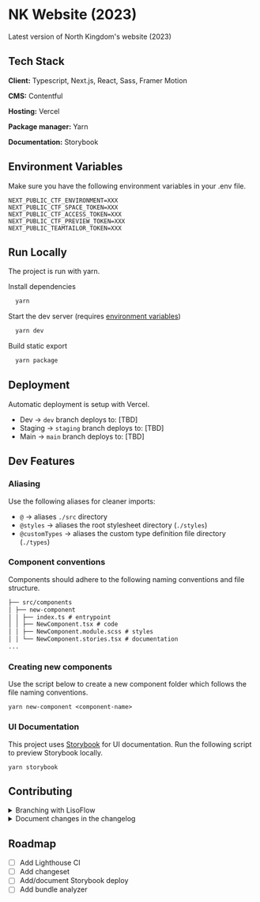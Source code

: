 # NK Website (2023)

Latest version of North Kingdom's website (2023)

## Tech Stack

**Client:** Typescript, Next.js, React, Sass, Framer Motion

**CMS:** Contentful

**Hosting:** Vercel

**Package manager:** Yarn

**Documentation:** Storybook

## Environment Variables

Make sure you have the following environment variables in your .env file.

```
NEXT_PUBLIC_CTF_ENVIRONMENT=XXX
NEXT_PUBLIC_CTF_SPACE_TOKEN=XXX
NEXT_PUBLIC_CTF_ACCESS_TOKEN=XXX
NEXT_PUBLIC_CTF_PREVIEW_TOKEN=XXX
NEXT_PUBLIC_TEAMTAILOR_TOKEN=XXX
```

## Run Locally

The project is run with yarn.

Install dependencies

```bash
  yarn
```

Start the dev server (requires [environment variables](#environment-variables))

```bash
  yarn dev
```

Build static export

```bash
  yarn package
```

## Deployment

Automatic deployment is setup with Vercel.

- Dev → `dev` branch deploys to: [TBD]
- Staging → `staging` branch deploys to: [TBD]
- Main → `main` branch deploys to: [TBD]

## Dev Features

### Aliasing

Use the following aliases for cleaner imports:

- `@` → aliases `./src` directory
- `@styles` → aliases the root stylesheet directory (`./styles`)
- `@customTypes` → aliases the custom type definition file directory (`./types`)

### Component conventions

Components should adhere to the following naming conventions and file structure. <br/>

```md
├── src/components
│ ├── new-component
│ │ ├── index.ts # entrypoint
│ │ ├── NewComponent.tsx # code
│ │ ├── NewComponent.module.scss # styles
│ │ └── NewComponent.stories.tsx # documentation
...
```

### Creating new components

Use the script below to create a new component folder which follows the file naming conventions.

```
yarn new-component <component-name>
```

### UI Documentation

This project uses [Storybook](https://storybook.js.org/) for UI documentation. Run the following script to preview Storybook locally.

```
yarn storybook
```

## Contributing

<details>
<summary>Branching with LisoFlow</summary>

> Common git workflow based on feature branches with a rebase/merge no fast forward technique.

The key factor of this approach is to keep a commit history strict to time based. Using `--no-ff` on merge commands makes git keep all history of commits in the merge, making develop a longer track of single commits, instead of merge messages where the ownership of commits might change with merge commands.

**Example** <br />
Start by pulling develop from origin into your develop and creating a feature branch:

```
$ git pull
$ git checkout -b feature/feature_branch
```

When the magic is done and your branch is ready to be shared with the team, rebase ur branch with origin develop. But make sure to do a fetch so local git is aligned with origin.

```
$ git fetch origin
$ git rebase origin/develop
```

Any conflicts between origin and local copies should be addressed now. Given that we are rebasing, git will try to handle conflicts by one commit at a time, making conflict fixing much easier. For every file we fix a conflict we need to add to index and continue rebasing.

```
$ git add file_with_conflicts_fixed
$ git rebase --continue
```

> If more than one file got conflicts on a single commit rebase,make sure to fix all conflicts on all files before adding to index and continuing rebasing.  
> Otherwise if things get out of control, you can always stop the process and start over by runnign `$ git rebase --abort`

When rebasing is done, we know for a fact that our branch will smoothly make into develop, since we fixed all conflicts already and our branch is now same as develop, but with our changes ON TOP. So we move back into develop, sync with origin, and merge our feature in from here.

```
$ git checkout develop
$ git pull
$ git merge --no-ff feature/feature_branch
$ git push
```

> If for some reason a push has been made to origin develop while we were rebasing/merging we will know when we pull before merge. So before merging, we go back to our feature branch and repeat the process of rebasing. Then back to develop and continue the flow.

</details>

<details>
<summary>Document changes in the changelog</summary>

Big changes should be documented in the [changelog](/docs/changelog.md). In addition, you can create a pull requests for bigger changes and link the PR in the changelog entry

_Example flow_:

- create a feature branch following [LisoFlow](#branching-with-lisoflow)
- once you're done, create a pull request and merge it to `dev` branch
- add a log item to the [changelog](/docs/changelog.md) and link the PR in the description
</details>

## Roadmap

- [ ] Add Lighthouse CI
- [ ] Add changeset
- [ ] Add/document Storybook deploy
- [ ] Add bundle analyzer
